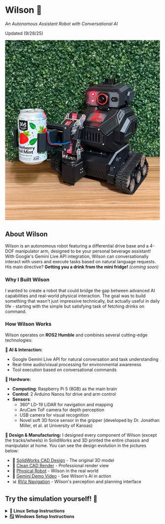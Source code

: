 # Wilson 🤖
*An Autonomous Assistant Robot with Conversational AI*

Updated (9/28/25)

![Wilson Robot](wilson.jpeg)

## About Wilson

Wilson is an autonomous robot featuring a differential drive base and a 4-DOF manipulator arm, designed to be your personal beverage assistant! With Google's Gemini Live API integration, Wilson can conversationally interact with users and execute tasks based on natural language requests. His main directive? **Getting you a drink from the mini fridge!** *(coming soon)*

### Why I Built Wilson

I wanted to create a robot that could bridge the gap between advanced AI capabilities and real-world physical interaction. The goal was to build something that wasn't just impressive technically, but actually useful in daily life - starting with the simple but satisfying task of fetching drinks on command.

### How Wilson Works

Wilson operates on **ROS2 Humble** and combines several cutting-edge technologies:

**🧠 AI & Interaction:**
- Google Gemini Live API for natural conversation and task understanding
- Real-time audio/visual processing for environmental awareness
- Tool execution based on conversational commands

**🔧 Hardware:**
- **Computing**: Raspberry Pi 5 (8GB) as the main brain
- **Control**: 2 Arduino Nanos for drive and arm control
- **Sensors**: 
  - 360° LD-19 LiDAR for navigation and mapping
  - AruCam ToF camera for depth perception  
  - USB camera for visual recognition
  - Novel soft 3D force sensor in the gripper (developed by Dr. Jonathan Miller, et al. at University of Kansas)

**🎨 Design & Manufacturing:**
I designed every component of Wilson (except the tracks/wheels) in SolidWorks and 3D printed the entire chassis and manipulator at home. You can see the design evolution in the pictures below:

- 📐 [SolidWorks CAD Design](pictures/wilson_solidworks.JPG) - The original 3D model
- 🎨 [Clean CAD Render](pictures/wilson_solidworks_white_backgorund.JPG) - Professional render view
- 🤖 [Physical Robot](pictures/wilson.jpg) - Wilson in the real world
- 🎥 [Gemini Demo Video](pictures/Gemini_demo_video.mp4) - See Wilson's AI in action
- 📊 [RViz Navigation](pictures/Rviz_screenshot.JPG) - Wilson's perception and planning interface 

## Try the simulation yourself! 🐳

<details>
<summary><strong>🐧 Linux Setup Instructions</strong></summary>

Follow these steps to set up Docker and run Wilson's simulation:
(Tested on Ubuntu 22.04, latest Docker)
### Prerequisites Setup

**⚠️ Important:** You will need root or sudo access to complete these steps.

1. **Update system packages and install prerequisites:**
   ```bash
   sudo apt update
   sudo apt install -y git curl
   ```

2. **Clone Wilson repository:**
   ```bash
   git clone https://github.com/tracelarue/wilson.git
   cd wilson
   ```

3. **Create API key file** (for AI voice/text commands):
   Create a `.env` file in the wilson directory with your Google API key:
   ```bash
   echo "GOOGLE_API_KEY=your_api_key_here" > .env
   ```
   Replace `your_api_key_here` with your actual Google Gemini API key from [Google AI Studio](https://aistudio.google.com). Without this file, Wilson will work but won't have AI-powered voice commands and object recognition capabilities.

4. **Install Docker:**
   ```bash
   curl -fsSL https://get.docker.com -o get-docker.sh
   sudo sh get-docker.sh
   ```

5. **Configure Docker permissions (Optional):**
   If you don't want to use `sudo` with docker commands:
   ```bash
   sudo groupadd docker
   sudo usermod -aG docker $USER
   ```
   **Note:** We'll use `sudo` for simplicity in the following steps.

6. **Check Docker service:**
    ```bash
    systemctl is-enabled docker
    ```
    If the output is not `enabled`, start and enable Docker with:
    ```bash
    sudo systemctl start docker
    sudo systemctl enable docker
    ```

7. **Configure X11 forwarding for GUI applications:**
   ```bash
   echo "xhost +" >> ~/.bashrc
   echo "xhost +local:docker" >> ~/.bashrc
   ```

### Running Wilson Simulation
Run these commands with `sudo` privileges:

1. **Pull the ROS 2 base image:**
   ```bash
   sudo docker image pull osrf/ros:humble-desktop-full
   ```

2. **Build Wilson's Docker image** (must be run from the wilson directory):
   ```bash
   sudo docker build -t wilson_image .
   ```

3. **Run the Wilson container:** (must be run from the wilson directory):
   ```bash
   sudo docker run -it --user ros --network=host --ipc=host \
     -v $PWD:/wilson \
     -v /tmp/.X11-unix:/tmp/.X11-unix:rw \
     --env=DISPLAY=:0 \
     --env=QT_X11_NO_MITSHM=1 \
     -v /dev:/dev \
     --privileged \
     --name wilson \
     wilson_image
   ```



### Starting the Simulation

Once inside the container, start Wilson's simulation with:

```bash
colcon build --symlink-install && source install/setup.bash && ros2 launch wilson wilson_sim.launch.py
```

### Controlling Wilson 🎮

After the simulation launches, you have multiple ways to control Wilson:

- **RViz Panels**: Use the Nav2 and MoveIt panels in RViz for navigation and manipulation
- **Teleop Keyboard**: Control Wilson directly with keyboard inputs
- **AI Voice/Text Commands**: Talk or type to Gemini for natural language control

#### AI Commands Examples:
- "Go to the kitchen"
- "Go to the living room" 
- "Go to the mini fridge"
- "What do you see?"
- "Find the 3D position of [object]" - This will display a marker in RViz showing the detected object's location

Wilson combines autonomous navigation, manipulation, and AI-powered interaction to create an intelligent robotic assistant!

### Container Management

**Execute commands in a running container:**
If Wilson is already running in a container, you can access it with:
```bash
sudo docker exec -it wilson /bin/bash
```

<details>
<summary><strong>🐳 Common Docker Commands</strong></summary>

Here are some useful Docker commands for managing Wilson:

```bash
# List all containers (running and stopped)
sudo docker ps -a

# Stop the Wilson container
sudo docker stop wilson

# Start an existing Wilson container
sudo docker start wilson

# Remove the Wilson container
sudo docker rm wilson

# Remove the Wilson image
sudo docker rmi wilson_image

# View container logs
sudo docker logs wilson

# View real-time logs
sudo docker logs -f wilson
```

</details>

</details>

<details>
<summary><strong>🪟 Windows Setup Instructions</strong></summary>

Windows support is coming soon! 🚧

I'm working on comprehensive Windows setup instructions with Docker Desktop and WSL 2 integration. Check back soon for the complete Windows installation guide.

</details>

